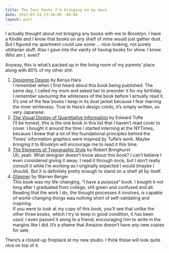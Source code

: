 ```yaml
---
title: The four books I’m bringing on my move
date: 2013-03-24 23:30:00 -04:00
layout: post
---
```


I actually thought about not bringing any books with me to Brooklyn. I have a Kindle and I know that books on any shelf of mine would just gather dust. But I figured my apartment could use some … nice-looking, not purely utilitarian stuff. Also I gave into the vanity of having books for show. I know. Who am I, even? 

Anyway, this is what’s packed up in the living room of my parents’ place along with 80% of my other shit:

1. [Designing Design](http://www.amazon.com/gp/product/303778105X/ref=as_li_ss_tl?ie=UTF8&camp=1789&creative=390957&creativeASIN=303778105X&linkCode=as2&tag=yokois-20) by Kenya Hara  
I remember when I first heard about this book being published. The same day, I called my mom and asked her to preorder it for my birthday. I remember savouring the whiteness of the book before I actually read it. It’s one of the few books I keep in its dust jacket because I fear marring the inner whiteness. True to Hara’s design credo, it’s simply written, so very Japanese.  
2. [The Visual Display of Quantitative Information](ttp://www.amazon.com/gp/product/0961392142/ref=as_li_ss_tl?ie=UTF8&camp=1789&creative=390957&creativeASIN=0961392142&linkCode=as2&tag=yokois-20) by Edward Tufte  
I’ll be honest, this is the one book in this list that I haven’t read cover to cover. I bought it around the time I started interning at the NYTimes, because I knew that a lot of the foundational principles behind the Times’ information graphics were inspired by Tufte’s work. Maybe bringing it to Brooklyn will encourage me to read it this time.
3. [The Elements of Typographic Style](http://www.amazon.com/gp/product/0881792063/ref=as_li_ss_tl?ie=UTF8&camp=1789&creative=390957&creativeASIN=0881792063&linkCode=as2&tag=yokois-20) by Robert Bringhurst  
Uh, yeah. What designer doesn’t know about this book? I can’t believe I even considered giving it away. I read it through once, but I don’t really consult it while I’m working as I originally expected I would (maybe I should). But it is definitely pretty enough to stand on a shelf all by itself.
4. [Glimmer](http://www.amazon.com/gp/product/1594202338/ref=as_li_ss_tl?ie=UTF8&camp=1789&creative=390957&creativeASIN=1594202338&linkCode=as2&tag=yokois-20) by Warren Berger  
This book was my life-changing, “I have a purpose” book. I bought it not long after I graduated from college, still green and confused and all. Reading that the work I do, the thought processes it involves, is capable of world-changing things was nothing short of self-validating and inspiring.  
If you were to look at my copy of this book, you’ll see that unlike the other three books, which I try to keep in good condition, it has been *used*. I even passed it along to a friend, encouraging him to write in the margins like I did. It’s a shame that Amazon doesn’t have any new copies for sale.

There’s a closed-up fireplace at my new studio. I think these will look quite nice on top of it.
